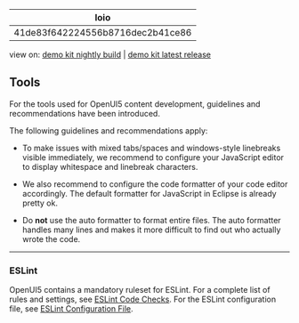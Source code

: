 <!-- loio41de83f642224556b8716dec2b41ce86 -->

| loio |
| -----|
| 41de83f642224556b8716dec2b41ce86 |

<div id="loio">

view on: [demo kit nightly build](https://openui5nightly.hana.ondemand.com/#/topic/41de83f642224556b8716dec2b41ce86) | [demo kit latest release](https://openui5.hana.ondemand.com/#/topic/41de83f642224556b8716dec2b41ce86)</div>

## Tools

For the tools used for OpenUI5 content development, guidelines and recommendations have been introduced.

The following guidelines and recommendations apply:

-   To make issues with mixed tabs/spaces and windows-style linebreaks visible immediately, we recommend to configure your JavaScript editor to display whitespace and linebreak characters.

-   We also recommend to configure the code formatter of your code editor accordingly. The default formatter for JavaScript in Eclipse is already pretty ok.

-   Do **not** use the auto formatter to format entire files. The auto formatter handles many lines and makes it more difficult to find out who actually wrote the code.


***

### ESLint

OpenUI5 contains a mandatory ruleset for ESLint. For a complete list of rules and settings, see [ESLint Code Checks](ESLint_Code_Checks_1ba0e44.md). For the ESLint configuration file, see [ESLint Configuration File](ESLint_Configuration_File_ccfe356.md).

